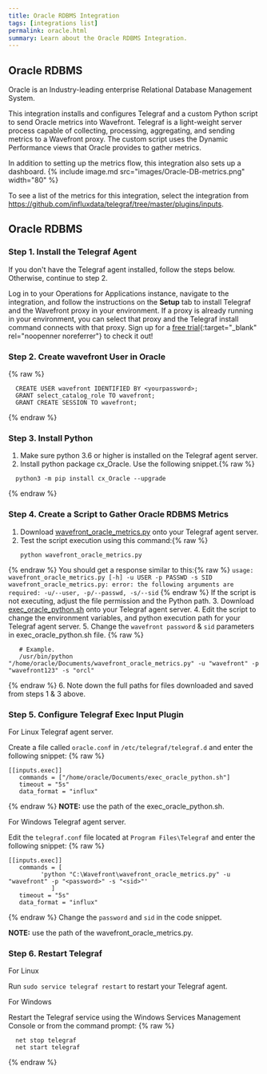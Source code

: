 ```yaml
---
title: Oracle RDBMS Integration
tags: [integrations list]
permalink: oracle.html
summary: Learn about the Oracle RDBMS Integration.
---
```

## Oracle RDBMS

Oracle is an Industry-leading enterprise Relational Database Management System.

This integration installs and configures Telegraf and a custom Python script to send Oracle metrics into Wavefront. Telegraf is a light-weight server process capable of collecting, processing, aggregating, and sending metrics to a Wavefront proxy. The custom script uses the Dynamic Performance views that Oracle provides to gather metrics.

In addition to setting up the metrics flow, this integration also sets up a dashboard.
{% include image.md src="images/Oracle-DB-metrics.png" width="80" %}

To see a list of the metrics for this integration, select the integration from <https://github.com/influxdata/telegraf/tree/master/plugins/inputs>.
## Oracle RDBMS



### Step 1. Install the Telegraf Agent

If you don't have the Telegraf agent installed, follow the steps below. Otherwise, continue to step 2.

Log in to your Operations for Applications instance, navigate to the integration, and follow the instructions on the **Setup** tab to install Telegraf and the Wavefront proxy in your environment. If a proxy is already running in your environment, you can select that proxy and the Telegraf install command connects with that proxy. Sign up for a [free trial](https://tanzu.vmware.com/observability-trial){:target="_blank" rel="noopenner noreferrer"} to check it out!

### Step 2. Create wavefront User in Oracle
{% raw %}
```
  CREATE USER wavefront IDENTIFIED BY <yourpassword>;
  GRANT select_catalog_role TO wavefront;
  GRANT CREATE SESSION TO wavefront;
```
{% endraw %}

### Step 3. Install Python

1. Make sure python 3.6 or higher is installed on the Telegraf agent server.
2. Install python package cx_Oracle. Use the following snippet.{% raw %}
  ```
    python3 -m pip install cx_Oracle --upgrade
  ```
{% endraw %}

### Step 4. Create a Script to Gather Oracle RDBMS Metrics

1. Download [wavefront_oracle_metrics.py](https://raw.githubusercontent.com/wavefrontHQ/integrations/master/oracle/wavefront_oracle_metrics.py) onto your Telegraf agent server.
2. Test the script execution using this command:{% raw %}
    ```
    python wavefront_oracle_metrics.py
    ```
{% endraw %}
    You should get a response similar to this:{% raw %}
    ```
    usage: wavefront_oracle_metrics.py [-h] -u USER -p PASSWD -s SID
    wavefront_oracle_metrics.py: error: the following arguments are required: -u/--user, -p/--passwd, -s/--sid
    ```
{% endraw %}
    If the script is not executing, adjust the file permission and the Python path.
3. Download [exec_oracle_python.sh](https://raw.githubusercontent.com/wavefrontHQ/integrations/master/oracle/exec_oracle_python.sh) onto your Telegraf agent server.
4. Edit the script to change the environment variables, and  python execution path for your Telegraf agent server. 
5. Change the ``wavefront password`` & ``sid`` parameters in exec_oracle_python.sh file. {% raw %}
```
   # Example.
   /usr/bin/python "/home/oracle/Documents/wavefront_oracle_metrics.py" -u "wavefront" -p "wavefront123" -s "orcl"
```
{% endraw %}
6. Note down the full paths for files downloaded and saved from steps 1 & 3 above.

### Step 5. Configure Telegraf Exec Input Plugin

For Linux Telegraf agent server.

Create a file called `oracle.conf` in `/etc/telegraf/telegraf.d` and enter the following snippet:
{% raw %}
```
[[inputs.exec]]
   commands = ["/home/oracle/Documents/exec_oracle_python.sh"]
   timeout = "5s"
   data_format = "influx"
```
{% endraw %}
**NOTE:** use the path of the exec_oracle_python.sh.

For Windows Telegraf agent server.

Edit the `telegraf.conf` file located at `Program Files\Telegraf` and enter the following snippet:
{% raw %}
```
[[inputs.exec]]
   commands = [
         'python "C:\Wavefront\wavefront_oracle_metrics.py" -u "wavefront" -p "<password>" -s "<sid>"'
			]
   timeout = "5s"
   data_format = "influx"
```
{% endraw %}
Change the ``password`` and ``sid`` in the code snippet.

**NOTE:** use the path of the wavefront_oracle_metrics.py.

### Step 6. Restart Telegraf

For Linux

Run `sudo service telegraf restart` to restart your Telegraf agent.

For Windows

Restart the Telegraf service using the Windows Services Management Console or from the command prompt:
{% raw %}
```
  net stop telegraf
  net start telegraf
```
{% endraw %}




